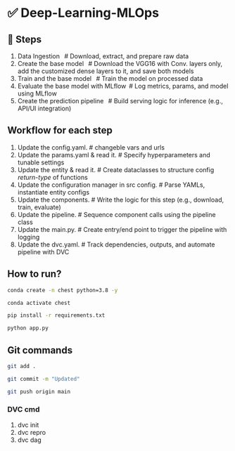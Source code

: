 # ✅ Deep-Learning-MLOps

## 🔢 Steps

1. Data Ingestion   # Download, extract, and prepare raw data
2. Create the base model   # Download the VGG16 with Conv. layers only, add the customized dense layers to it, and save both models
3. Train and the base model   # Train the model on processed data
4. Evaluate the base model with MLflow  # Log metrics, params, and model using MLflow
5. Create the prediction pipeline   # Build serving logic for inference (e.g., API/UI integration)

## Workflow for each step

1. Update the config.yaml. # changeble vars and urls
2. Update the params.yaml & read it. # Specify hyperparameters and tunable settings
3. Update the entity & read it. # Create dataclasses to structure config _return-type_ of functions
4. Update the configuration manager in src config. # Parse YAMLs, instantiate entity configs
5. Update the components. # Write the logic for this step (e.g., download, train, evaluate)
6. Update the pipeline. # Sequence component calls using the pipeline class
7. Update the main.py. # Create entry/end point to trigger the pipeline with logging
8. Update the dvc.yaml. # Track dependencies, outputs, and automate pipeline with DVC

## How to run?

```bash
conda create -n chest python=3.8 -y
```

```bash
conda activate chest
```

```bash
pip install -r requirements.txt
```

```bash
python app.py
```

## Git commands

```bash
git add .

git commit -m "Updated"

git push origin main
```

### DVC cmd

1. dvc init
2. dvc repro
3. dvc dag
